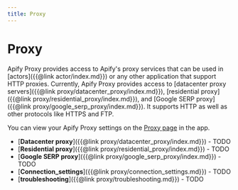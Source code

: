 ```yaml
---
title: Proxy
---
```


# [](./proxy)Proxy

Apify Proxy provides access to Apify's proxy services that can be used in [actors]({{@link actor/index.md}}) or any other application that support HTTP proxies. Currently, Apify Proxy provides access to [datacenter proxy servers]({{@link proxy/datacenter_proxy/index.md}}), [residential proxy]({{@link proxy/residential_proxy/index.md}}), and [Google SERP proxy]({{@link proxy/google_serp_proxy/index.md}}). It supports HTTP as well as other protocols like HTTPS and FTP.

You can view your Apify Proxy settings on the [Proxy page](https://my.apify.com/proxy) in the app.


*   [**Datacenter proxy**]({{@link proxy/datacenter_proxy/index.md}}) - TODO
*   [**Residential proxy**]({{@link proxy/residential_proxy/index.md}}) - TODO
*   [**Google SERP proxy**]({{@link proxy/google_serp_proxy/index.md}}) - TODO
*   [**Connection_settings**]({{@link proxy/connection_settings.md}}) - TODO
*   [**troubleshooting**]({{@link proxy/troubleshooting.md}}) - TODO
